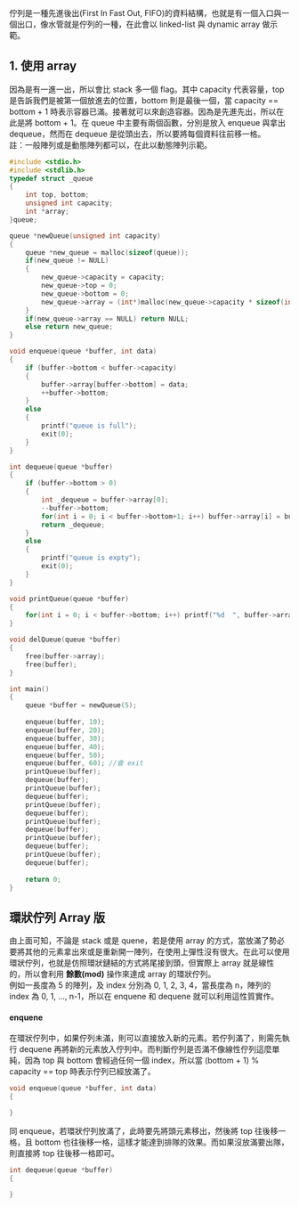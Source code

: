 佇列是一種先進後出(First In Fast Out, FIFO)的資料結構，也就是有一個入口與一個出口，像水管就是佇列的一種，在此會以 linked-list 與 dynamic array 做示範。

## 1. 使用 array
因為是有一進一出，所以會比 stack 多一個 flag。其中 capacity 代表容量，top 是告訴我們是被第一個放進去的位置，bottom 則是最後一個，當 capacity == bottom + 1 時表示容器已滿。接著就可以來創造容器。因為是先進先出，所以在此是將 bottom + 1。在 queue 中主要有兩個函數，分別是放入 enqueue 與拿出 dequeue，然而在 dequeue 是從頭出去，所以要將每個資料往前移一格。 \
註：一般陣列或是動態陣列都可以，在此以動態陣列示範。
```C
#include <stdio.h>
#include <stdlib.h>
typedef struct _queue 
{
    int top, bottom;
    unsigned int capacity;
    int *array;
}queue;

queue *newQueue(unsigned int capacity)
{
    queue *new_queue = malloc(sizeof(queue));
    if(new_queue != NULL)
    {
        new_queue->capacity = capacity;
        new_queue->top = 0;
        new_queue->bottom = 0;
        new_queue->array = (int*)malloc(new_queue->capacity * sizeof(int));
    }
    if(new_queue->array == NULL) return NULL;
    else return new_queue;
}

void enqueue(queue *buffer, int data)
{
    if (buffer->bottom < buffer->capacity) 
    {
        buffer->array[buffer->bottom] = data;
        ++buffer->bottom;
    }
    else
    {
        printf("queue is full");
        exit(0);
    }
}

int dequeue(queue *buffer)
{
    if (buffer->bottom > 0)
    {
        int _dequeue = buffer->array[0];
        --buffer->bottom;
        for(int i = 0; i < buffer->bottom+1; i++) buffer->array[i] = buffer->array[i+1];
        return _dequeue;
    }
    else
    {
        printf("queue is expty");
        exit(0);
    }
}

void printQueue(queue *buffer)
{
    for(int i = 0; i < buffer->bottom; i++) printf("%d  ", buffer->array[i]);
}

void delQueue(queue *buffer)
{
    free(buffer->array);
    free(buffer);
}

int main()
{
    queue *buffer = newQueue(5);
    
    enqueue(buffer, 10);
    enqueue(buffer, 20);
    enqueue(buffer, 30);
    enqueue(buffer, 40);
    enqueue(buffer, 50);
    enqueue(buffer, 60); //會 exit
    printQueue(buffer);
    dequeue(buffer);
    printQueue(buffer);
    dequeue(buffer);
    printQueue(buffer);
    dequeue(buffer);
    printQueue(buffer);
    dequeue(buffer);
    printQueue(buffer);
    dequeue(buffer);
    printQueue(buffer);
    dequeue(buffer);
    
    return 0;
}
```

## 環狀佇列 Array 版
由上面可知，不論是 stack 或是 quene，若是使用 array 的方式，當放滿了勢必要將其他的元素拿出來或是重新開一陣列，在使用上彈性沒有很大。在此可以使用環狀佇列，也就是仿照環狀鏈結的方式將尾接到頭，但實際上 array 就是線性的，所以會利用 **餘數(mod)** 操作來達成 array 的環狀佇列。 \
例如一長度為 5 的陣列，及 index 分別為 0, 1, 2, 3, 4，當長度為 n，陣列的 index 為 0, 1, ..., n-1，所以在 enquene 和 dequene 就可以利用這性質實作。

#### enquene
在環狀佇列中，如果佇列未滿，則可以直接放入新的元素。若佇列滿了，則需先執行 dequene 再將新的元素放入佇列中。而判斷佇列是否滿不像線性佇列這麼單純，因為 top 與 bottom 會經過任何一個 index，所以當 (bottom + 1) % capacity == top 時表示佇列已經放滿了。
```C
void enqueue(queue *buffer, int data)
{

}
```
同 enqueue，若環狀佇列放滿了，此時要先將頭元素移出，然後將 top 往後移一格，且 bottom 也往後移一格，這樣才能達到排隊的效果。而如果沒放滿要出隊，則直接將 top 往後移一格即可。
```C
int dequeue(queue *buffer)
{

}
```
